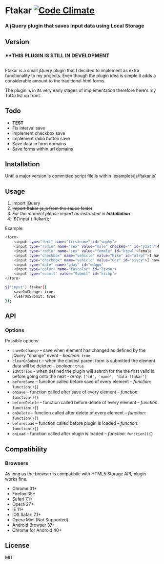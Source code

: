 # Ftakar [![Code Climate](https://codeclimate.com/github/frg/ftakar-js/badges/gpa.svg)](https://codeclimate.com/github/frg/ftakar-js)
### A jQuery plugin that saves input data using Local Storage

## Version
### **THIS PLUGIN IS STILL IN DEVELOPMENT

##
Ftakar is a small jQuery plugin that I decided to implement as extra functionality to my projects. Even though the plugin idea is simple it adds a considerable amount to the traditional html forms.

The plugin is in its very early stages of implementation therefore here's my ToDo list up front.

## Todo
 - **TEST**
 - Fix interval save
 - Implement checkbox save
 - Implement radio button save
 - Save data in form domains
 - Save forms within url domains

##  Installation
Until a major version is committed script file is within 'examples/js/ftakar.js'

##  Usage
1. Import jQuery
2. ~~Import ftakar-js.js from the sauce folder~~
2. *For the moment please import as instructed in **Installation***
3. '$('input').ftakar();'

Example:
```sh
<form>
    <input type="text" name="firstname" id="sqphy">
    <input type="radio" name="sex" value="male" checked="" id="yzath">Male
    <input type="radio" name="sex" value="female" id="ktpwl">Female
    <input type="checkbox" name="vehicle" value="Bike" id="atrpf">I have a bike
    <input type="checkbox" name="vehicle" value="Car" id="sivcy">I have a car
    <input type="date" name="bday" id="mdqgm"
    <input type="color" name="favcolor" id="ljwon">
    <input type="submit" value="Submit" id="kiibp">
</form>
```

```sh
$('input').ftakar({
    saveOnChange: true,
    clearOnSubmit: true
});
```

## API

### Options
Possible options:
* `saveOnChange` – save when element has changed as defined by the jQuery "change" event – *boolean*: `true`
* `clearOnSubmit` – when the closest parent form is submitted the element data will be deleted – *boolean*: `true`
* `idAttribs` - when defined the plugin will search for the the first valid id before going onto the next - *array*: `['id', 'name', 'data-ftakar']`
* `beforeSave` – function called before save of every element – *function*: `function(){}`
* `onSave` – function called after save of every element – *function*: `function(){}`
* `beforeDelete` – function called before delete of every element – *function*: `function(){}`
* `onDelete` – function called after delete of every element – *function*: `function(){}`
* `beforeLoad` – function called before plugin is loaded – *function*: `function(){}`
* `onLoad` – function called after plugin is loaded – *function*: `function(){}`

## Compatibility

### Browsers
As long as the browser is compatibile with HTML5 Storage API, plugin works fine.

* Chrome 31+
* Firefox 35+
* Safari 7.1+
* Opera 27+
* IE 11+
* iOS Safari 7.1+
* Opera Mini (Not Supported)
* Android Browser 37+
* Chrome for Android 40+

## License
MIT
